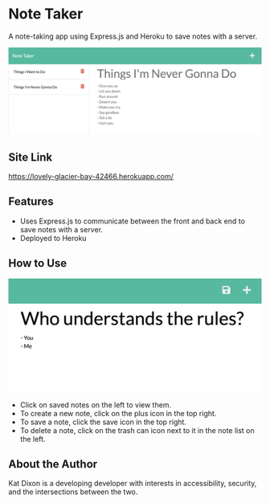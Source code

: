 # Note Taker

A note-taking app using Express.js and Heroku to save notes with a server.

![A screenshot showing the app with recorded notes](/assets/screenshot.png)

## Site Link

<https://lovely-glacier-bay-42466.herokuapp.com/>

## Features

- Uses Express.js to communicate between the front and back end to save notes with a server.
- Deployed to Heroku

## How to Use

![A screenshot showing a note being written, but not yet saved](/assets/screenshot-2.png)

- Click on saved notes on the left to view them.
- To create a new note, click on the plus icon in the top right.
- To save a note, click the save icon in the top right.
- To delete a note, click on the trash can icon next to it in the note list on the left.

## About the Author

Kat Dixon is a developing developer with interests in accessibility, security, and the intersections between the two.